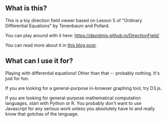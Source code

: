 ## What is this?

This is a toy direction field viewer based on Lesson 5 of 
"Ordinary Differential Equations" by Tenenbaum and Pollard.

You can play around with it here: https://davidmis.github.io/DirectionField/

You can read more about it in [this blog post](https://davimis.com/TODO).

## What can I use it for?

Playing with differential equations! Other than that -- probably nothing. It's just for fun. 

If you are looking for a general-purpose in-browser graphing tool, try D3.js.

If you are looking for general-purpose mathematical computation languages, start
with Python or R. You probably don't want to use Javascript for any serious work
unless you absolutely have to and really know that gotchas of the language.